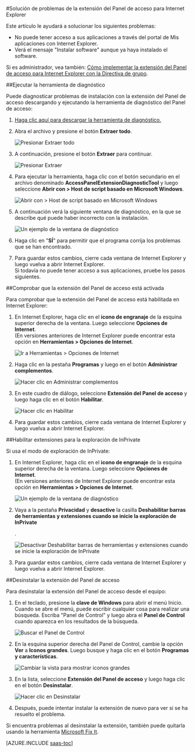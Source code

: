 <properties
   pageTitle="Solución de problemas de la extensión del Panel de acceso para Internet Explorer | Microsoft Azure"
   description="Cómo usar la directiva de grupo para implementar el complemento de Internet Explorer para el portal de Mis aplicaciones."
   services="active-directory"
   documentationCenter=""
   authors="liviodlc"
   manager="stevenpo"
   editor=""/>

<tags
   ms.service="active-directory"
   ms.devlang="na"
   ms.topic="article"
   ms.tgt_pltfrm="na"
   ms.workload="identity"
   ms.date="09/28/2015"
   ms.author="liviodlc"/>

#Solución de problemas de la extensión del Panel de acceso para Internet Explorer

Este artículo le ayudará a solucionar los siguientes problemas:

- No puede tener acceso a sus aplicaciones a través del portal de Mis aplicaciones con Internet Explorer.
- Verá el mensaje "Instalar software" aunque ya haya instalado el software.

Si es administrador, vea también: [Cómo implementar la extensión del Panel de acceso para Internet Explorer con la Directiva de grupo](active-directory-saas-ie-group-policy.md).

##Ejecutar la herramienta de diagnóstico

Puede diagnosticar problemas de instalación con la extensión del Panel de acceso descargando y ejecutando la herramienta de diagnóstico del Panel de acceso:

1. [Haga clic aquí para descargar la herramienta de diagnóstico.](https://account.activedirectory.windowsazure.com/applications/AccessPanelExtensionDiagnosticTool/AccessPanelExtensionDiagnosticTool.zip)

2. Abra el archivo y presione el botón **Extraer todo**.

	![Presionar Extraer todo](./media/active-directory-saas-ie-troubleshooting/extract1.png)

3. A continuación, presione el botón **Extraer** para continuar.

	![Presionar Extraer](./media/active-directory-saas-ie-troubleshooting/extract2.png)

4. Para ejecutar la herramienta, haga clic con el botón secundario en el archivo denominado **AccessPanelExtensionDiagnosticTool** y luego seleccione **Abrir con > Host de script basado en Microsoft Windows**.

	![Abrir con > Host de script basado en Microsoft Windows](./media/active-directory-saas-ie-troubleshooting/open_tool.png)

5. A continuación verá la siguiente ventana de diagnóstico, en la que se describe qué puede haber incorrecto con la instalación.

	![Un ejemplo de la ventana de diagnóstico](./media/active-directory-saas-ie-troubleshooting/tool_preview.png)

6. Haga clic en "**SÍ**" para permitir que el programa corrija los problemas que se han encontrado.

7. Para guardar estos cambios, cierre cada ventana de Internet Explorer y luego vuelva a abrir Internet Explorer.<br />Si todavía no puede tener acceso a sus aplicaciones, pruebe los pasos siguientes.

##Comprobar que la extensión del Panel de acceso está activada

Para comprobar que la extensión del Panel de acceso está habilitada en Internet Explorer:

1. En Internet Explorer, haga clic en el **icono de engranaje** de la esquina superior derecha de la ventana. Luego seleccione **Opciones de Internet**.<br />(En versiones anteriores de Internet Explorer puede encontrar esta opción en **Herramientas > Opciones de Internet**.

	![Ir a Herramientas > Opciones de Internet](./media/active-directory-saas-ie-troubleshooting/internetoptions.png)

2. Haga clic en la pestaña **Programas** y luego en el botón **Administrar complementos**.

	![Hacer clic en Administrar complementos](./media/active-directory-saas-ie-troubleshooting/internetoptions_programs.png)

3. En este cuadro de diálogo, seleccione **Extensión del Panel de acceso** y luego haga clic en el botón **Habilitar**.

	![Hacer clic en Habilitar](./media/active-directory-saas-ie-troubleshooting/enableaddon.png)

4. Para guardar estos cambios, cierre cada ventana de Internet Explorer y luego vuelva a abrir Internet Explorer.

##Habilitar extensiones para la exploración de InPrivate

Si usa el modo de exploración de InPrivate:

1. En Internet Explorer, haga clic en el **icono de engranaje** de la esquina superior derecha de la ventana. Luego seleccione **Opciones de Internet**.<br />(En versiones anteriores de Internet Explorer puede encontrar esta opción en **Herramientas > Opciones de Internet**.

	![Un ejemplo de la ventana de diagnóstico](./media/active-directory-saas-ie-troubleshooting/inprivateoptions.png)

2. Vaya a la pestaña **Privacidad** y **desactive** la casilla **Deshabilitar barras de herramientas y extensiones cuando se inicie la exploración de InPrivate**</p>.

	![Desactivar Deshabilitar barras de herramientas y extensiones cuando se inicie la exploración de InPrivate](./media/active-directory-saas-ie-troubleshooting/enabletoolbars.png)

3. Para guardar estos cambios, cierre cada ventana de Internet Explorer y luego vuelva a abrir Internet Explorer.

##Desinstalar la extensión del Panel de acceso

Para desinstalar la extensión del Panel de acceso desde el equipo:

1. En el teclado, presione la **clave de Windows** para abrir el menú Inicio. Cuando se abre el menú, puede escribir cualquier cosa para realizar una búsqueda. Escriba "Panel de Control" y luego abra el **Panel de Control** cuando aparezca en los resultados de la búsqueda.

	![Buscar el Panel de Control](./media/active-directory-saas-ie-troubleshooting/search_sm.png)

2. En la esquina superior derecha del Panel de Control, cambie la opción **Ver** a **Iconos grandes**. Luego busque y haga clic en el botón **Programas y características**.

	![Cambiar la vista para mostrar iconos grandes](./media/active-directory-saas-ie-troubleshooting/control_panel.png)

3. En la lista, seleccione **Extensión del Panel de acceso** y luego haga clic en el botón **Desinstalar**.

	![Hacer clic en Desinstalar](./media/active-directory-saas-ie-troubleshooting/uninstall.png)

4. Después, puede intentar instalar la extensión de nuevo para ver si se ha resuelto el problema.

Si encuentra problemas al desinstalar la extensión, también puede quitarla usando la herramienta [Microsoft Fix It](https://go.microsoft.com/?linkid=9779673).

[AZURE.INCLUDE [saas-toc](../../includes/active-directory-saas-toc.md)]

<!---HONumber=Oct15_HO1-->